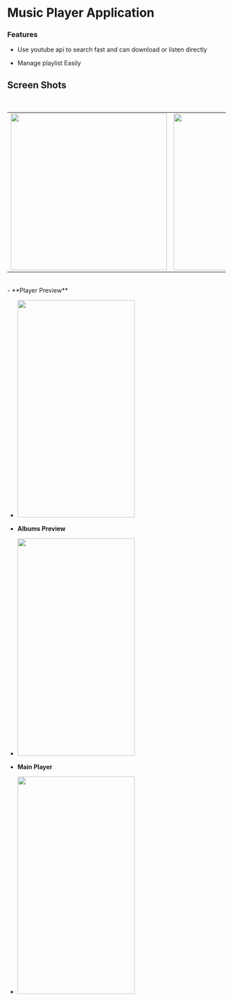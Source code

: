 # Music Player Application

### Features

- Use youtube api to search fast and can download or listen directly

- Manage playlist Easily


## Screen Shots
<br>
<div align="center">
   <table align="center" border="0" >
  <tr>
    <td>
<img width="360"
src="https://raw.githubusercontent.com/thqnhngqn-dev/musik-player/master/screenshots/device-2018-06-22-001146.png"/>
       <td><img width="360"
src="https://raw.githubusercontent.com/thqnhngqn-dev/musik-player/master/screenshots/device-2018-06-22-001146.png"/>
    </td>
     <td> <img width="360"
src="https://raw.githubusercontent.com/thqnhngqn-dev/musik-player/master/screenshots/device-2018-06-22-001146.png"/></td>
  </table>
  </div>
<br>
  - **Player Preview**

  - <img src="https://raw.githubusercontent.com/thqnhngqn-dev/musik-player/master/screenshots/device-2018-06-22-001146.png" height=500 width=270>
  
  - **Albums Preview**

  - <img src="https://raw.githubusercontent.com/thqnhngqn-dev/musik-player/master/screenshots/device-2018-06-22-001146.png" height=500 width=270>

  - **Main Player**

  - <img src="https://raw.githubusercontent.com/thqnhngqn-dev/musik-player/master/screenshots/device-2018-06-22-001146.png" height=500 width=270>
